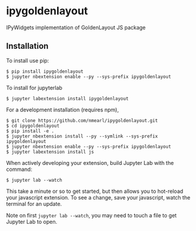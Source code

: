 ipygoldenlayout
===============================

IPyWidgets implementation of GoldenLayout JS package

Installation
------------

To install use pip:

    $ pip install ipygoldenlayout
    $ jupyter nbextension enable --py --sys-prefix ipygoldenlayout

To install for jupyterlab

    $ jupyter labextension install ipygoldenlayout

For a development installation (requires npm),

    $ git clone https://github.com/nmearl/ipygoldenlayout.git
    $ cd ipygoldenlayout
    $ pip install -e .
    $ jupyter nbextension install --py --symlink --sys-prefix ipygoldenlayout
    $ jupyter nbextension enable --py --sys-prefix ipygoldenlayout
    $ jupyter labextension install js

When actively developing your extension, build Jupyter Lab with the command:

    $ jupyter lab --watch

This take a minute or so to get started, but then allows you to hot-reload your javascript extension.
To see a change, save your javascript, watch the terminal for an update.

Note on first `jupyter lab --watch`, you may need to touch a file to get Jupyter Lab to open.

